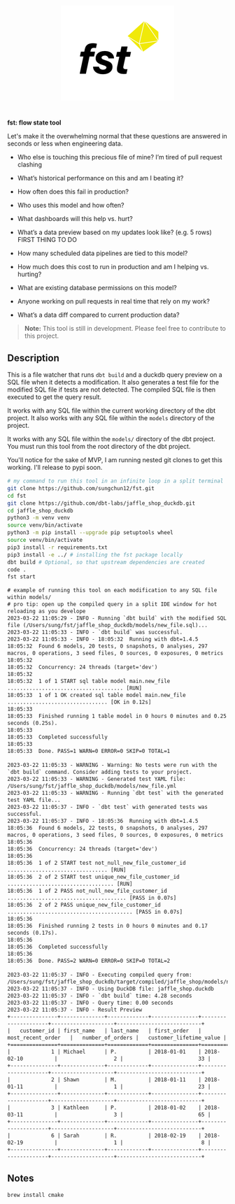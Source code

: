 <p align="center">
  <img src="./images/fst_logo.png" alt="fst: flow state tool]">
</p>

# 
**fst: flow state tool**

Let's make it the overwhelming normal that these questions are answered in seconds or less when engineering data.

- Who else is touching this precious file of mine? I’m tired of pull request clashing

- What’s historical performance on this and am I beating it?

- How often does this fail in production?

- Who uses this model and how often?

- What dashboards will this help vs. hurt?

- What’s a data preview based on my updates look like? (e.g. 5 rows) FIRST THING TO DO

- How many scheduled data pipelines are tied to this model?

- How much does this cost to run in production and am I helping vs. hurting?

- What are existing database permissions on this model?

- Anyone working on pull requests in real time that rely on my work?

- What’s a data diff compared to current production data?

> **Note:** This tool is still in development. Please feel free to contribute to this project.

## Description

This is a file watcher that runs `dbt build` and a duckdb query preview on a SQL file when it detects a modification. It also generates a test file for the modified SQL file if tests are not detected. The compiled SQL file is then executed to get the query result.

It works with any SQL file within the current working directory of the dbt project. It also works with any SQL file within the `models` directory of the project.

It works with any SQL file within the `models/` directory of the dbt project. You must run this tool from the root directory of the dbt project.

You'll notice for the sake of MVP, I am running nested git clones to get this working. I'll release to pypi soon.


```bash
# my command to run this tool in an infinite loop in a split terminal
git clone https://github.com/sungchun12/fst.git
cd fst
git clone https://github.com/dbt-labs/jaffle_shop_duckdb.git
cd jaffle_shop_duckdb
python3 -m venv venv
source venv/bin/activate
python3 -m pip install --upgrade pip setuptools wheel
source venv/bin/activate
pip3 install -r requirements.txt
pip3 install -e ../ # installing the fst package locally
dbt build # Optional, so that upstream dependencies are created
code .
fst start
```

```shell
# example of running this tool on each modification to any SQL file within models/
# pro tip: open up the compiled query in a split IDE window for hot reloading as you develope
2023-03-22 11:05:29 - INFO - Running `dbt build` with the modified SQL file (/Users/sung/fst/jaffle_shop_duckdb/models/new_file.sql)...
2023-03-22 11:05:33 - INFO - `dbt build` was successful.
2023-03-22 11:05:33 - INFO - 18:05:32  Running with dbt=1.4.5
18:05:32  Found 6 models, 20 tests, 0 snapshots, 0 analyses, 297 macros, 0 operations, 3 seed files, 0 sources, 0 exposures, 0 metrics
18:05:32  
18:05:32  Concurrency: 24 threads (target='dev')
18:05:32  
18:05:32  1 of 1 START sql table model main.new_file ..................................... [RUN]
18:05:33  1 of 1 OK created sql table model main.new_file ................................ [OK in 0.12s]
18:05:33  
18:05:33  Finished running 1 table model in 0 hours 0 minutes and 0.25 seconds (0.25s).
18:05:33  
18:05:33  Completed successfully
18:05:33  
18:05:33  Done. PASS=1 WARN=0 ERROR=0 SKIP=0 TOTAL=1

2023-03-22 11:05:33 - WARNING - Warning: No tests were run with the `dbt build` command. Consider adding tests to your project.
2023-03-22 11:05:33 - WARNING - Generated test YAML file: /Users/sung/fst/jaffle_shop_duckdb/models/new_file.yml
2023-03-22 11:05:33 - WARNING - Running `dbt test` with the generated test YAML file...
2023-03-22 11:05:37 - INFO - `dbt test` with generated tests was successful.
2023-03-22 11:05:37 - INFO - 18:05:36  Running with dbt=1.4.5
18:05:36  Found 6 models, 22 tests, 0 snapshots, 0 analyses, 297 macros, 0 operations, 3 seed files, 0 sources, 0 exposures, 0 metrics
18:05:36  
18:05:36  Concurrency: 24 threads (target='dev')
18:05:36  
18:05:36  1 of 2 START test not_null_new_file_customer_id ................................ [RUN]
18:05:36  2 of 2 START test unique_new_file_customer_id .................................. [RUN]
18:05:36  1 of 2 PASS not_null_new_file_customer_id ...................................... [PASS in 0.07s]
18:05:36  2 of 2 PASS unique_new_file_customer_id ........................................ [PASS in 0.07s]
18:05:36  
18:05:36  Finished running 2 tests in 0 hours 0 minutes and 0.17 seconds (0.17s).
18:05:36  
18:05:36  Completed successfully
18:05:36  
18:05:36  Done. PASS=2 WARN=0 ERROR=0 SKIP=0 TOTAL=2

2023-03-22 11:05:37 - INFO - Executing compiled query from: /Users/sung/fst/jaffle_shop_duckdb/target/compiled/jaffle_shop/models/new_file.sql
2023-03-22 11:05:37 - INFO - Using DuckDB file: jaffle_shop.duckdb
2023-03-22 11:05:37 - INFO - `dbt build` time: 4.28 seconds
2023-03-22 11:05:37 - INFO - Query time: 0.00 seconds
2023-03-22 11:05:37 - INFO - Result Preview
+---------------+--------------+-------------+---------------+---------------------+--------------------+---------------------------+
|   customer_id | first_name   | last_name   | first_order   | most_recent_order   |   number_of_orders |   customer_lifetime_value |
+===============+==============+=============+===============+=====================+====================+===========================+
|             1 | Michael      | P.          | 2018-01-01    | 2018-02-10          |                  2 |                        33 |
+---------------+--------------+-------------+---------------+---------------------+--------------------+---------------------------+
|             2 | Shawn        | M.          | 2018-01-11    | 2018-01-11          |                  1 |                        23 |
+---------------+--------------+-------------+---------------+---------------------+--------------------+---------------------------+
|             3 | Kathleen     | P.          | 2018-01-02    | 2018-03-11          |                  3 |                        65 |
+---------------+--------------+-------------+---------------+---------------------+--------------------+---------------------------+
|             6 | Sarah        | R.          | 2018-02-19    | 2018-02-19          |                  1 |                         8 |
+---------------+--------------+-------------+---------------+---------------------+--------------------+---------------------------+
```

## Notes
```bash
brew install cmake

```